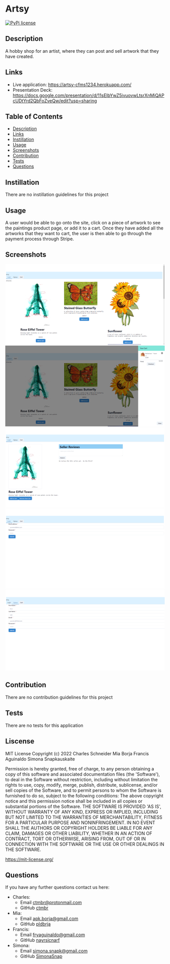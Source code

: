 # Artsy
[![PyPi license](https://badgen.net/pypi/license/pip/)](https://pypi.com/project/pip/)

## Description 
A hobby shop for an artist, where they can post and sell artwork that they have created.

## Links
 - Live application: https://artsy-cfms1234.herokuapp.com/
 - Presentation Deck: https://docs.google.com/presentation/d/11sEIbYwZ5ivuovwLtsrXnMiQAPcUDtYrd2QbFoZveQw/edit?usp=sharing

## Table of Contents
* [Description](#description)
* [Links](#links)
* [Instillation](#instillation)
* [Usage](#usage)
* [Screenshots](#screenshots)
* [Contribution](#contribution)
* [Tests](#tests)
* [Questions](#questions)

## Instillation 
There are no instillation guidelines for this project

## Usage 
A user would be able to go onto the site, click on a piece of artwork to see the paintings product page, or add it to a cart. Once they have added all the artworks that they want to cart, the user is then able to go through the payment process through Stripe.

## Screenshots
![Homepage](./assets/homepage.png)
![Homepage with Cart](./assets/homepagecart.png)
![Details](./assets/details.png)
![Login](./assets/login.png)
![Signup](./assets/signup.png)

## Contribution
There are no contribution guidelines for this project

## Tests
There are no tests for this application

## Liscense
MIT License Copyright (c) 2022 Charles Schneider Mia Borja Francis Aguinaldo Simona Snapkauskaite

Permission is hereby granted, free of charge, to any person obtaining a copy of this software and associated documentation files (the 'Software'), to deal in the Software without restriction, including without limitation the rights to use, copy, modify, merge, publish, distribute, sublicense, and/or sell copies of the Software, and to permit persons to whom the Software is furnished to do so, subject to the following conditions: The above copyright notice and this permission notice shall be included in all copies or substantial portions of the Software. THE SOFTWARE IS PROVIDED 'AS IS', WITHOUT WARRANTY OF ANY KIND, EXPRESS OR IMPLIED, INCLUDING BUT NOT LIMITED TO THE WARRANTIES OF MERCHANTABILITY, FITNESS FOR A PARTICULAR PURPOSE AND NONINFRINGEMENT. IN NO EVENT SHALL THE AUTHORS OR COPYRIGHT HOLDERS BE LIABLE FOR ANY CLAIM, DAMAGES OR OTHER LIABILITY, WHETHER IN AN ACTION OF CONTRACT, TORT OR OTHERWISE, ARISING FROM, OUT OF OR IN CONNECTION WITH THE SOFTWARE OR THE USE OR OTHER DEALINGS IN THE SOFTWARE.

https://mit-license.org/

## Questions
If you have any further questions contact us here:
 - Charles:
     - Email ctmbr@protonmail.com
     - GitHub [ctmbr](https://github.com/ctmbr)
 - Mia:
     - Email apk.borja@gmail.com
     - GitHub [pldbrja](https://github.com/pldbrja)
 - Francis:
     - Email fryaguinaldo@gmail.com
     - GitHub [nayrsicnarf](https://github.com/nayrsicnarf)
 - Simona:
     - Email simona.snapk@gmail.com
     - GitHub [SimonaSnap](https://github.com/SimonaSnap)
